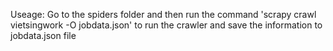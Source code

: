 Useage:
Go to the spiders folder and then run the command
'scrapy crawl vietsingwork -O jobdata.json'
to run the crawler and save the information to jobdata.json file